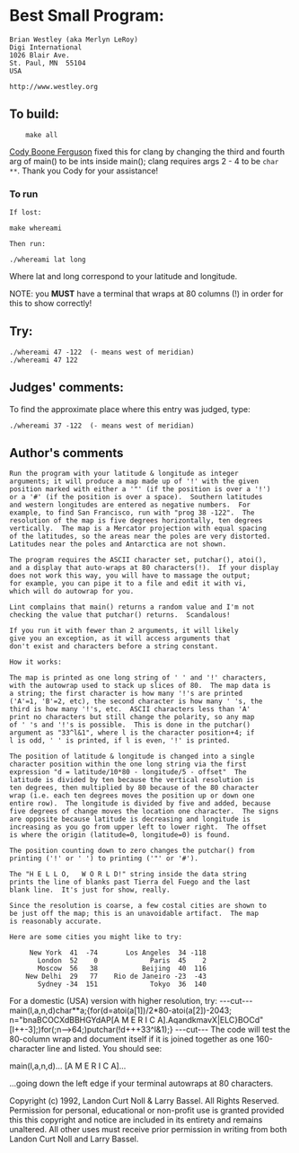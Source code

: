 # Best Small Program:

	Brian Westley (aka Merlyn LeRoy)
	Digi International
	1026 Blair Ave.
	St. Paul, MN  55104
	USA

	http://www.westley.org

## To build:

        make all


[Cody Boone Ferguson](/winners.html#Cody_Boone_Ferguson) fixed this for clang by
changing the third and fourth arg of main() to be ints inside main(); clang
requires args 2 - 4 to be `char **`. Thank you Cody for your assistance!


### To run

    If lost:

	make whereami
    
    Then run:

	./whereami lat long

Where lat and long correspond to your latitude and longitude.

NOTE: you **MUST** have a terminal that wraps at 80 columns (!) in order for this to
show correctly!


## Try:

	./whereami 47 -122	(- means west of meridian)
	./whereami 47 122


## Judges' comments:

To find the approximate place where this entry was judged, type:

	./whereami 37 -122	(- means west of meridian)

   
## Author's comments

    Run the program with your latitude & longitude as integer
    arguments; it will produce a map made up of '!' with the given
    position marked with either a '"' (if the position is over a '!')
    or a '#' (if the position is over a space).  Southern latitudes
    and western longitudes are entered as negative numbers.  For
    example, to find San Francisco, run with "prog 38 -122".  The
    resolution of the map is five degrees horizontally, ten degrees
    vertically.  The map is a Mercator projection with equal spacing
    of the latitudes, so the areas near the poles are very distorted.
    Latitudes near the poles and Antarctica are not shown.

    The program requires the ASCII character set, putchar(), atoi(),
    and a display that auto-wraps at 80 characters(!).  If your display
    does not work this way, you will have to massage the output;
    for example, you can pipe it to a file and edit it with vi,
    which will do autowrap for you.

    Lint complains that main() returns a random value and I'm not
    checking the value that putchar() returns.  Scandalous!

    If you run it with fewer than 2 arguments, it will likely
    give you an exception, as it will access arguments that
    don't exist and characters before a string constant.

    How it works:

    The map is printed as one long string of ' ' and '!' characters,
    with the autowrap used to stack up slices of 80.  The map data is
    a string; the first character is how many '!'s are printed
    ('A'=1, 'B'=2, etc), the second character is how many ' 's, the
    third is how many '!'s, etc.  ASCII characters less than 'A'
    print no characters but still change the polarity, so any map
    of ' 's and '!'s is possible.  This is done in the putchar()
    argument as "33^l&1", where l is the character position+4; if
    l is odd, ' ' is printed, if l is even, '!' is printed.

    The position of latitude & longitude is changed into a single
    character position within the one long string via the first
    expression "d = latitude/10*80 - longitude/5 - offset"  The
    latitude is divided by ten because the vertical resolution is
    ten degrees, then multiplied by 80 because of the 80 character
    wrap (i.e. each ten degrees moves the position up or down one
    entire row).  The longitude is divided by five and added, because
    five degrees of change moves the location one character.  The signs
    are opposite because latitude is decreasing and longitude is
    increasing as you go from upper left to lower right.  The offset
    is where the origin (latitude=0, longitude=0) is found.

    The position counting down to zero changes the putchar() from
    printing ('!' or ' ') to printing ('"' or '#').

    The "H E L L O,   W O R L D!" string inside the data string
    prints the line of blanks past Tierra del Fuego and the last
    blank line.  It's just for show, really.

    Since the resolution is coarse, a few costal cities are shown to
    be just off the map; this is an unavoidable artifact.  The map
    is reasonably accurate.

    Here are some cities you might like to try:

         New York  41  -74       Los Angeles  34 -118
           London  52    0             Paris  45    2
           Moscow  56   38           Beijing  40  116
        New Delhi  29   77    Rio de Janeiro -23  -43
           Sydney -34  151             Tokyo  36  140

For a domestic (USA) version with higher resolution, try:
---cut---
main(l,a,n,d)char**a;{for(d=atoi(a[1])/2*80-atoi(a[2])-2043;
n="bnaBCOCXdBBHGYdAP[A M E R I C A].AqandkmavX|ELC}BOCd"
[l++-3];)for(;n-->64;)putchar(!d+++33^l&1);}
---cut---
The code will test the 80-column wrap and document itself if it is
joined together as one 160-character line and listed.  You should see:

main(l,a,n,d)...
[A M E R I C A]...

...going down the left edge if your terminal autowraps at 80 characters.

Copyright (c) 1992, Landon Curt Noll & Larry Bassel.
All Rights Reserved.  Permission for personal, educational or non-profit use is
granted provided this this copyright and notice are included in its entirety
and remains unaltered.  All other uses must receive prior permission in writing
from both Landon Curt Noll and Larry Bassel.
